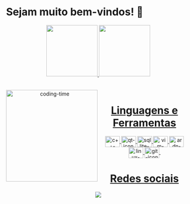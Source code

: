 # Sejam muito bem-vindos! 👋

<div align="center">
  <a href="https://github.com/evertonsouz4">
  <img height="140em" src="https://github-readme-stats.vercel.app/api?username=evertonsouz4&show_icons=true&theme=dark&include_all_commits=true&count_private=true"/>
  <img height="140em" src="https://github-readme-stats.vercel.app/api/top-langs/?username=evertonsouz4&layout=compact&langs_count=7&theme=dark"/>
</div>
<br>

<div  align="center"> 
  <div style="display: inline_block"><br>
    <img align="left" height="250" alt="coding-time" src="code.gif">
    <h1 align="center">Linguagens e Ferramentas</h1>
    <img align="center" height="30" width="40" alt="c++-icon" src="https://cdn.jsdelivr.net/gh/devicons/devicon/icons/cplusplus/cplusplus-original.svg" />
    <img align="center" height="30" width="40" alt="qt-icon" src="https://cdn.jsdelivr.net/gh/devicons/devicon/icons/qt/qt-original.svg" /> 
    <img align="center" height="30" width="40" alt="sqllite-icon"src="https://cdn.jsdelivr.net/gh/devicons/devicon/icons/sqlite/sqlite-original.svg" />
    <img align="center" height="30" width="40" alt="vim-icon"src="https://cdn.jsdelivr.net/gh/devicons/devicon/icons/vim/vim-original.svg" />
    <img align="center" height="30" width="40" alt="ardn-icon"src="https://cdn.jsdelivr.net/gh/devicons/devicon@latest/icons/arduino/arduino-original-wordmark.svg">
    <img align="center" height="30" width="40" alt="linux-icon"src="https://cdn.jsdelivr.net/gh/devicons/devicon@latest/icons/archlinux/archlinux-original.svg">
    <img align="center" height="30" width="40" alt="git-icon"src="https://cdn.jsdelivr.net/gh/devicons/devicon/icons/git/git-plain.svg" />&nbsp;
    
    
   </div>
  
   
  
  <div> 
  <h1 align="center">Redes sociais</h1>
  <a href="https://www.linkedin.com/in/everton-l%C3%BAcio-de-souza-b1a2021a5/" target="_blank"><img src="https://img.shields.io/badge/-LinkedIn-%230077B5?style=for-the-badge&logo=linkedin&logoColor=white" target="_blank"></a>
    </div
</div>
  


